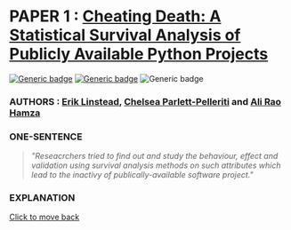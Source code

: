 # PAPER 1 : [Cheating Death: A Statistical Survival Analysis of Publicly Available Python Projects](./paper1/readme.md "View Submission")

[![Generic badge](https://img.shields.io/badge/Conference-MSR_2020-<#fff>.svg)](https://2020.msrconf.org/) [![Generic badge](https://img.shields.io/badge/Track-Minning_Challenge-<#fff>.svg)](https://2020.msrconf.org/track/msr-2020-mining-challenge?track=MSR%20Mining%20Challenge) ![Generic badge](https://img.shields.io/badge/When-Mon_29,_Jun_2020_12:00-<#fff>.svg)

### **AUTHORS :** [Erik Linstead](https://2020.msrconf.org/profile/eriklinstead), [Chelsea Parlett-Pelleriti](https://2020.msrconf.org/profile/chelseaparlettpelleriti) and [Ali Rao Hamza](https://2020.msrconf.org/profile/aliraohamza)

### **ONE-SENTENCE**

>*"Reseacrchers tried to find out and study the behaviour, effect and validation using survival analysis methods on such attributes which lead to the inactivy of publically-available software project."*

### **EXPLANATION**

[Click to move back](../readme.md)
